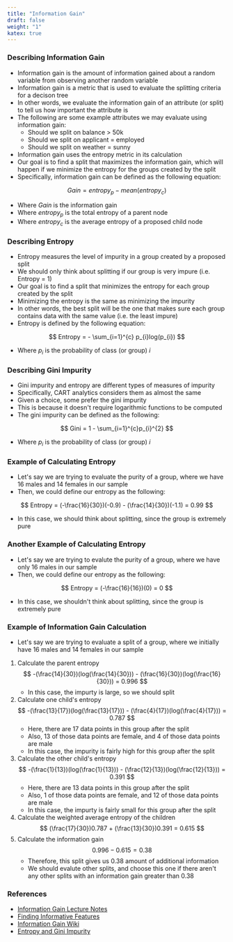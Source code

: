 ```yaml
---
title: "Information Gain"
draft: false
weight: "1"
katex: true
---
```


### Describing Information Gain
- Information gain is the amount of information gained about a random variable from observing another random variable
- Information gain is a metric that is used to evaluate the splitting criteria for a decison tree
- In other words, we evaluate the information gain of an attribute (or split) to tell us how important the attribute is
- The following are some example attributes we may evaluate using information gain:
	- Should we split on balance > 50k
	- Should we split on applicant = employed
	- Should we split on weather = sunny
- Information gain uses the entropy metric in its calculation
- Our goal is to find a split that maximizes the information gain, which will happen if we minimize the entropy for the groups created by the split
- Specifically, information gain can be defined as the following equation:

$$ Gain = entropy_{p} - mean(entropy_{c}) $$

- Where $Gain$ is the information gain
- Where $entropy_{p}$ is the total entropy of a parent node
- Where $entropy_{c}$ is the average entropy of a proposed child node

### Describing Entropy
- Entropy measures the level of impurity in a group created by a proposed split
- We should only think about splitting if our group is very impure (i.e. Entropy = 1)
- Our goal is to find a split that minimizes the entropy for each group created by the split
- Minimizing the entropy is the same as minimizing the impurity
- In other words, the best split will be the one that makes sure each group contains data with the same value (i.e. the least impure)
- Entropy is defined by the following equation:

$$ Entropy = - \sum_{i=1}^{c} p_{i}log(p_{i}) $$

- Where $p_{i}$ is the probability of class (or group) $i$

### Describing Gini Impurity
- Gini impurity and entropy are different types of measures of impurity
- Specifically, CART analytics considers them as almost the same
- Given a choice, some prefer the gini impurity
- This is because it doesn't require logarithmic functions to be computed
- The gini impurity can be defined as the following:

$$ Gini = 1 - \sum_{i=1}^{c}p_{i}^{2} $$

- Where $p_{i}$ is the probability of class (or group) $i$

### Example of Calculating Entropy
- Let's say we are trying to evaluate the purity of a group, where we have 16 males and 14 females in our sample
- Then, we could define our entropy as the following:

$$ Entropy = (-\frac{16}{30})(-0.9) - (\frac{14}{30})(-1.1) = 0.99 $$

- In this case, we should think about splitting, since the group is extremely pure

### Another Example of Calculating Entropy
- Let's say we are trying to evalute the purity of a group, where we have only 16 males in our sample
- Then, we could define our entropy as the following:

$$ Entropy = (-\frac{16}{16})(0) = 0 $$

- In this case, we shouldn't think about splitting, since the group is extremely pure

### Example of Information Gain Calculation
- Let's say we are trying to evaluate a split of a group, where we initially have 16 males and 14 females in our sample
1. Calculate the parent entropy
	$$ -(\frac{14}{30})(log(\frac{14}{30})) - (\frac{16}{30})(log(\frac{16}{30})) = 0.996 $$
	- In this case, the impurty is large, so we should split
2. Calculate one child's entropy
	$$ -(\frac{13}{17})(log(\frac{13}{17})) - (\frac{4}{17})(log(\frac{4}{17})) = 0.787 $$
	- Here, there are $17$ data points in this group after the split
	- Also, $13$ of those data points are female, and $4$ of those data points are male
	- In this case, the impurity is fairly high for this group after the split
3. Calculate the other child's entropy
	$$ -(\frac{1}{13})(log(\frac{1}{13})) - (\frac{12}{13})(log(\frac{12}{13})) = 0.391 $$
	- Here, there are $13$ data points in this group after the split
	- Also, $1$ of those data points are female, and $12$ of those data points are male
	- In this case, the impurty is fairly small for this group after the split
4. Calculate the weighted average entropy of the children
	$$ (\frac{17}{30})0.787 + (\frac{13}{30})0.391 = 0.615 $$
5. Calculate the information gain
	$$ 0.996 - 0.615 = 0.38 $$
	- Therefore, this split gives us $0.38$ amount of additional information
	- We should evalute other splits, and choose this one if there aren't any other splits with an information gain greater than $0.38$

### References
- [Information Gain Lecture Notes](https://homes.cs.washington.edu/~shapiro/EE596/notes/InfoGain.pdf)
- [Finding Informative Features](https://www.stat.cmu.edu/~cshalizi/350/2008/lectures/05/lecture-05.pdf)
- [Information Gain Wiki](https://en.wikipedia.org/wiki/Information_gain_in_decision_trees)
- [Entropy and Gini Impurity](https://datascience.stackexchange.com/a/10273/93566)
